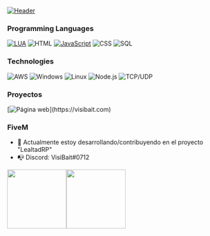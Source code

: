 [![Header](https://raw.githubusercontent.com/visibait/visibait/master/videoreadme.gif)](https://www.visibait.com/)

### Programming Languages

[![LUA](https://img.shields.io/badge/-Lua-000?&logo=lua&logoColor=2C2D72)](https://github.com/visibait?tab=repositories&q=&type=&language=lua)
![HTML](https://img.shields.io/badge/-HTML-000?&logo=html5)
[![JavaScript](https://img.shields.io/badge/-JavaScript-000?&logo=JavaScript&logoColor=ddc508)](https://github.com/visibait?tab=repositories&q=&type=&language=javascript)
![CSS](https://img.shields.io/badge/-CSS-000?&logo=css3&logoColor=007ACC)
![SQL](https://img.shields.io/badge/-SQL-000?&logo=MySQL&logoColor=4479A1)

### Technologies

![AWS](https://img.shields.io/badge/-AWS-000?&logo=Amazon-AWS&logoColor=FF9900)
![Windows](https://img.shields.io/badge/-Windows-000?&logo=windows&logoColor=0052CC)
![Linux](https://img.shields.io/badge/-Linux-000?&logo=Linux&logoColor=FCC624)
![Node.js](https://img.shields.io/badge/-Node.js-000?&logo=node.js)
![TCP/UDP](https://img.shields.io/badge/-TCP%2FIP-000?&logo=Cisco)

### Proyectos

[![Página web](https://img.shields.io/badge/-🧬%20My%20Website-000?)](https://visibait.com)

### FiveM

- :telescope: Actualmente estoy desarrollando/contribuyendo en el proyecto "LealtadRP"
- 📭 Discord: VisiBait#0712

<a href="https://www.visibait.com/"><img height="137px" src="https://github-readme-stats.vercel.app/api?username=visibait&hide_title=true&hide_border=true&show_icons=true&include_all_commits=true&count_private=true&line_height=21&text_color=000&icon_color=000&bg_color=0,ea6161,ffc64d,fffc4d,52fa5a&theme=graywhite" /><!-- wi*quL3fcV --><img height="137px" src="https://github-readme-stats.vercel.app/api/top-langs/?username=adamalston&hide=html&hide_title=true&hide_border=true&layout=compact&langs_count=7&exclude_repo=comp426,Redventures-Movie-Quotes&text_color=000&icon_color=fff&bg_color=0,52fa5a,4dfcff,c64dff&theme=graywhite" /></a>
